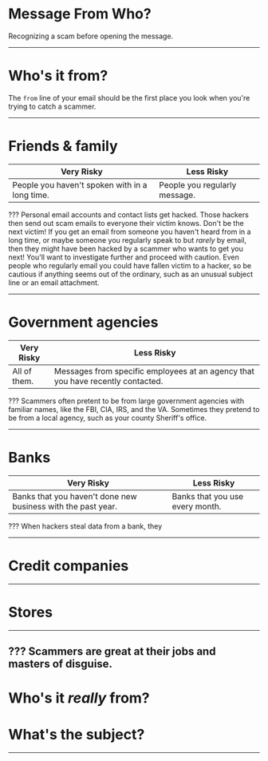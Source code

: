 

# Message From Who?
Recognizing a scam before opening the message.

---
# Who's it from?
The `from` line of your email should be the first place you look when you're trying to catch a scammer.

---
# Friends & family
Very Risky | Less Risky
-----------|-----------
People you haven't spoken with in a long time. | People you regularly message.

???
Personal email accounts and contact lists get hacked. Those hackers then send out scam emails to everyone their victim knows.
Don't be the next victim!
If you get an email from someone you haven't heard from in a long time, or maybe someone you regularly speak to but *rarely* by email, then they might have been hacked by a scammer who wants to get you next! You'll want to investigate further and proceed with caution.
Even people who regularly email you could have fallen victim to a hacker, so be cautious if anything seems out of the ordinary, such as an unusual subject line or an email attachment.

---
# Government agencies
Very Risky | Less Risky
-----------|-----------
All of them. | Messages from specific employees at an agency that you have recently contacted.

???
Scammers often pretent to be from large government agencies with familiar names, like the FBI, CIA, IRS, and the VA. Sometimes they pretend to be from a local agency, such as your county Sheriff's office.

---
# Banks
Very Risky | Less Risky
-----------|-----------
Banks that you haven't done new business with the past year. | Banks that you use every month.

???
When hackers steal data from a bank, they

---
# Credit companies

---
# Stores

---

???
Scammers are great at their jobs and masters of disguise.
---
# Who's it *really* from?
# What's the subject?

---
<!--stackedit_data:
eyJoaXN0b3J5IjpbLTIzMDI0MTU4OSwtNjc4MTI4NDQ2LC05NT
k1MzkwNDQsLTIxMDkzMDY2NTEsNzU2OTIxNTc5LDc5NzAwMjc4
OSw4Mjk2NjA1LC01NjkxNjc5MzBdfQ==
-->